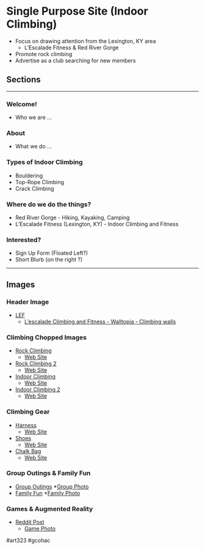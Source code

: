 # Single Purpose Site (Indoor Climbing)
- Focus on drawing attention from the Lexington, KY area
	- L’Escalade Fitness & Red River Gorge
- Promote rock climbing
- Advertise as a club searching for new members

## Sections
___
### Welcome!
* Who we are …

### About
* What we do …

### Types of Indoor Climbing
* Bouldering
* Top-Rope Climbing
* Crack Climbing

### Where do we do the things?
* Red River Gorge - Hiking, Kayaking, Camping
* L’Escalade Fitness (Lexington, KY) - Indoor Climbing and Fitness

### Interested?
* Sign Up Form (Floated Left?)
* Short Blurb (on the right ?)

---
## Images
### Header Image
- [LEF](https://www.walltopia.com/images/projects/Les/Les1.jpg)
	- [L’escalade Climbing and Fitness - Walltopia - Climbing walls](https://www.walltopia.com/en/projects-category/item/642-l-escalade-climbing-and-fitness) 

### Climbing Chopped Images
* [Rock Climbing](https://www.earthtreksclimbing.com/md-va/wp-content/uploads/sites/2/2014/11/IMG_4080-RRG-for-web-921x1024.jpg)
	* [Web Site](https://www.earthtreksclimbing.com/co/2014/11/24/climbing-red-river-gorge-jodye-boam/)
* [Rock Climbing 2](http://collegeoutside-media.s3.amazonaws.com/2016/03/7-2-1160x870.jpg)
	* [Web Site](https://www.collegeoutside.com/gettin-lucky-in-kentucky-rock-climbing-in-the-red-river-gorge/)
* [Indoor Climbing](https://www.momentumclimbing.com/wordpress/wp-content/uploads/prolo1.jpg)
	* [Web Site](https://www.momentumclimbing.com/prolo/)
* [Indoor Climbing 2](http://isucceedbook.com/wp-content/uploads/2012/04/indoor-rock-climbing-gym.jpg)
	* [Web Site](http://www.duvallforassembly.com/something-about-indoor-rock-climbing/)

### Climbing Gear
* [Harness](http://www.citysummit.com.au/wp-content/gallery/proshop-stock/harness-skylotec-sitz.png)
	* [Web Site](http://www.citysummit.com.au/rock-climbing-perth/rock-climbing-shop-store/)
* [Shoes](http://www.cruxn.com/wp-content/uploads/2011/06/shaman_profile.png)
	* [Web Site](http://www.cruxn.com/evolv-shaman-climbing-shoe-review/)
* [Chalk Bag](http://www.climbinganchors.com.au/assets/alt_1/8BMARLEY.png)
	* [Web Site](http://www.climbinganchors.com.au/8b-plus-marley-chalkbag)

### Group Outings & Family Fun
* [Group Outings](https://www.meetup.com/en-AU/DMVBlackYoungAdultActivities/events/236456145/)
	*[Group Photo](https://a248.e.akamai.net/secure.meetupstatic.com/photos/event/6/0/1/1/600_457104593.jpeg)
* [Family Fun](https://au.pinterest.com/pin/18084835980262363/)
	*[Family Photo](https://s-media-cache-ak0.pinimg.com/564x/df/c2/20/dfc2201f84b7f8992e8317488ec31aa2.jpg)

### Games & Augmented Reality
* [Reddit Post](https://www.reddit.com/r/climbing/comments/44b4g7/augmented_climbing_wall_in_helsinki/)
	* [Game Photo](http://i.vimeocdn.com/video/517955578_1280.jpg)

#art323 #gcohac